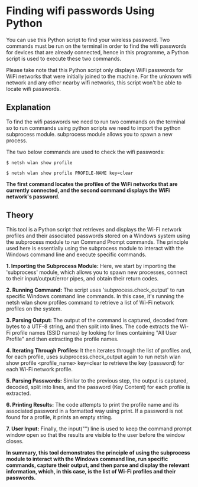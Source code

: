 # Finding wifi passwords Using Python
You can use this Python script to find your wireless password. Two commands must be run on the terminal in order to find the wifi passwords for devices that are already connected, hence in this programme, a Python script is used to execute these two commands. 

Please take note that this Python script only displays WiFi passwords for WiFi networks that were initially joined to the machine. For the unknown wifi network and any other nearby wifi networks, this script won't be able to locate wifi passwords.

## Explanation

To find the wifi passwords we need to run two commands on the terminal so to run commands using python scripts we need to import the python subprocess module. subprocess module allows you to spawn a new process. 

The two below commands are used to check the wifi passwords: 
```
$ netsh wlan show profile

```

```
$ netsh wlan show profile PROFILE-NAME key=clear

```

**The first command locates the profiles of the WiFi networks that are currently connected, and the second command displays the WiFi network's password.**

## Theory
This tool is a Python script that retrieves and displays the Wi-Fi network profiles and their associated passwords stored on a Windows system using the subprocess module to run Command Prompt commands. The principle used here is essentially using the subprocess module to interact with the Windows command line and execute specific commands.

**1. Importing the Subprocess Module:** Here, we start by importing the 'subprocess' module, which allows you to spawn new processes, connect to their input/output/error pipes, and obtain their return codes.

**2. Running Command:** The script uses 'subprocess.check_output' to run specific Windows command line commands. In this case, it's running the netsh wlan show profiles command to retrieve a list of Wi-Fi network profiles on the system.

**3. Parsing Output:** The output of the command is captured, decoded from bytes to a UTF-8 string, and then split into lines. The code extracts the Wi-Fi profile names (SSID names) by looking for lines containing "All User Profile" and then extracting the profile names.

**4. Iterating Through Profiles:** It then iterates through the list of profiles and, for each profile, uses subprocess.check_output again to run netsh wlan show profile <profile_name> key=clear to retrieve the key (password) for each Wi-Fi network profile.

**5. Parsing Passwords:** Similar to the previous step, the output is captured, decoded, split into lines, and the password (Key Content) for each profile is extracted.

**6. Printing Results:** The code attempts to print the profile name and its associated password in a formatted way using print. If a password is not found for a profile, it prints an empty string.

**7. User Input:** Finally, the input("") line is used to keep the command prompt window open so that the results are visible to the user before the window closes.

**In summary, this tool demonstrates the principle of using the subprocess module to interact with the Windows command line, run specific commands, capture their output, and then parse and display the relevant information, which, in this case, is the list of Wi-Fi profiles and their passwords.** 

